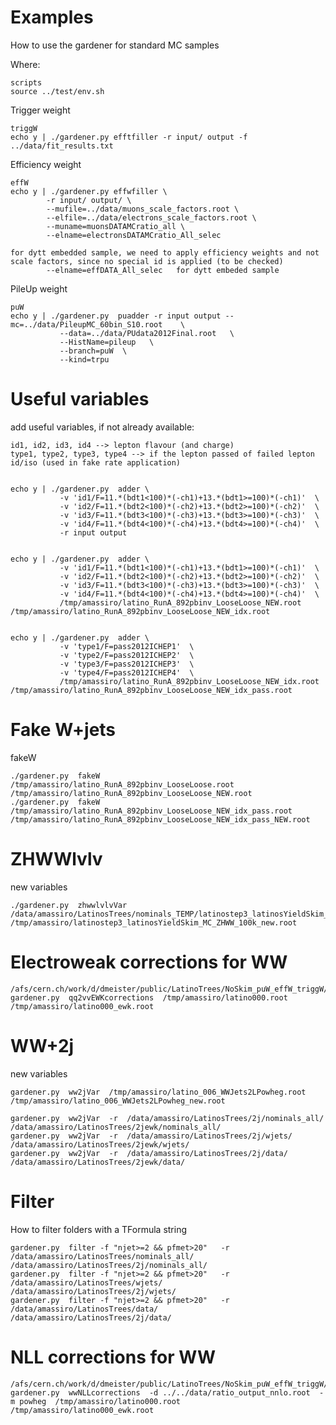 Examples
=======

How to use the gardener for standard MC samples

Where:

    scripts
    source ../test/env.sh


Trigger weight

    triggW
    echo y | ./gardener.py efftfiller -r input/ output -f ../data/fit_results.txt


Efficiency weight

    effW
    echo y | ./gardener.py effwfiller \
            -r input/ output/ \
            --mufile=../data/muons_scale_factors.root \
            --elfile=../data/electrons_scale_factors.root \
            --muname=muonsDATAMCratio_all \
            --elname=electronsDATAMCratio_All_selec

    for dytt embedded sample, we need to apply efficiency weights and not scale factors, since no special id is applied (to be checked)
            --elname=effDATA_All_selec   for dytt embeded sample

PileUp weight

    puW
    echo y | ./gardener.py  puadder -r input output --mc=../data/PileupMC_60bin_S10.root    \
               --data=../data/PUdata2012Final.root   \
               --HistName=pileup   \
               --branch=puW  \
               --kind=trpu





Useful variables
====

add useful variables, if not already available:

    id1, id2, id3, id4 --> lepton flavour (and charge)
    type1, type2, type3, type4 --> if the lepton passed of failed lepton id/iso (used in fake rate application)


    echo y | ./gardener.py  adder \
               -v 'id1/F=11.*(bdt1<100)*(-ch1)+13.*(bdt1>=100)*(-ch1)'  \
               -v 'id2/F=11.*(bdt2<100)*(-ch2)+13.*(bdt2>=100)*(-ch2)'  \
               -v 'id3/F=11.*(bdt3<100)*(-ch3)+13.*(bdt3>=100)*(-ch3)'  \
               -v 'id4/F=11.*(bdt4<100)*(-ch4)+13.*(bdt4>=100)*(-ch4)'  \
               -r input output


    echo y | ./gardener.py  adder \
               -v 'id1/F=11.*(bdt1<100)*(-ch1)+13.*(bdt1>=100)*(-ch1)'  \
               -v 'id2/F=11.*(bdt2<100)*(-ch2)+13.*(bdt2>=100)*(-ch2)'  \
               -v 'id3/F=11.*(bdt3<100)*(-ch3)+13.*(bdt3>=100)*(-ch3)'  \
               -v 'id4/F=11.*(bdt4<100)*(-ch4)+13.*(bdt4>=100)*(-ch4)'  \
               /tmp/amassiro/latino_RunA_892pbinv_LooseLoose_NEW.root /tmp/amassiro/latino_RunA_892pbinv_LooseLoose_NEW_idx.root 


    echo y | ./gardener.py  adder \
               -v 'type1/F=pass2012ICHEP1'  \
               -v 'type2/F=pass2012ICHEP2'  \
               -v 'type3/F=pass2012ICHEP3'  \
               -v 'type4/F=pass2012ICHEP4'  \
               /tmp/amassiro/latino_RunA_892pbinv_LooseLoose_NEW_idx.root /tmp/amassiro/latino_RunA_892pbinv_LooseLoose_NEW_idx_pass.root 




Fake W+jets
====

fakeW

    ./gardener.py  fakeW  /tmp/amassiro/latino_RunA_892pbinv_LooseLoose.root   /tmp/amassiro/latino_RunA_892pbinv_LooseLoose_NEW.root
    ./gardener.py  fakeW  /tmp/amassiro/latino_RunA_892pbinv_LooseLoose_NEW_idx_pass.root   /tmp/amassiro/latino_RunA_892pbinv_LooseLoose_NEW_idx_pass_NEW.root




ZHWWlvlv
====

new variables


    ./gardener.py  zhwwlvlvVar  /data/amassiro/LatinosTrees/nominals_TEMP/latinostep3_latinosYieldSkim_MC_ZHWW_100k_new.root    /tmp/amassiro/latinostep3_latinosYieldSkim_MC_ZHWW_100k_new.root



Electroweak corrections for WW
====

    /afs/cern.ch/work/d/dmeister/public/LatinoTrees/NoSkim_puW_effW_triggW/latino000.root
    gardener.py  qq2vvEWKcorrections  /tmp/amassiro/latino000.root    /tmp/amassiro/latino000_ewk.root




WW+2j
====

new variables


    gardener.py  ww2jVar  /tmp/amassiro/latino_006_WWJets2LPowheg.root       /tmp/amassiro/latino_006_WWJets2LPowheg_new.root

    gardener.py  ww2jVar  -r  /data/amassiro/LatinosTrees/2j/nominals_all/      /data/amassiro/LatinosTrees/2jewk/nominals_all/
    gardener.py  ww2jVar  -r  /data/amassiro/LatinosTrees/2j/wjets/             /data/amassiro/LatinosTrees/2jewk/wjets/
    gardener.py  ww2jVar  -r  /data/amassiro/LatinosTrees/2j/data/              /data/amassiro/LatinosTrees/2jewk/data/


Filter
====

How to filter folders with a TFormula string

    gardener.py  filter -f "njet>=2 && pfmet>20"   -r    /data/amassiro/LatinosTrees/nominals_all/      /data/amassiro/LatinosTrees/2j/nominals_all/
    gardener.py  filter -f "njet>=2 && pfmet>20"   -r    /data/amassiro/LatinosTrees/wjets/             /data/amassiro/LatinosTrees/2j/wjets/
    gardener.py  filter -f "njet>=2 && pfmet>20"   -r    /data/amassiro/LatinosTrees/data/              /data/amassiro/LatinosTrees/2j/data/




NLL corrections for WW
====

    /afs/cern.ch/work/d/dmeister/public/LatinoTrees/NoSkim_puW_effW_triggW/latino000.root
    gardener.py  wwNLLcorrections  -d ../../data/ratio_output_nnlo.root  -m powheg  /tmp/amassiro/latino000.root    /tmp/amassiro/latino000_ewk.root







